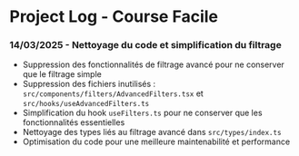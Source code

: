 # Project Log - Course Facile

### 14/03/2025 - Nettoyage du code et simplification du filtrage
- Suppression des fonctionnalités de filtrage avancé pour ne conserver que le filtrage simple
- Suppression des fichiers inutilisés : `src/components/filters/AdvancedFilters.tsx` et `src/hooks/useAdvancedFilters.ts`
- Simplification du hook `useFilters.ts` pour ne conserver que les fonctionnalités essentielles
- Nettoyage des types liés au filtrage avancé dans `src/types/index.ts`
- Optimisation du code pour une meilleure maintenabilité et performance
